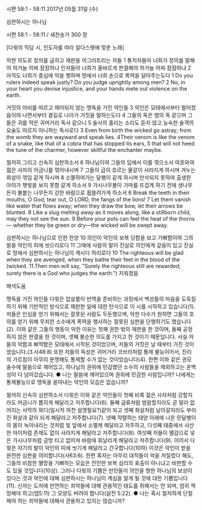 시편 58:1 - 58:11 
2017년 05월 31일 (수)

심판하시는 하나님



시편 58:1 - 58:11 / 새찬송가 300 장


[다윗의 믹담 시, 인도자를 따라 알다스헷에 맞춘 노래]

악한 의도로 정의를 굽히고 재판을 어그러트리는 자들
1 통치자들아 너희가 정의를 말해야 하거늘 어찌 잠잠하냐 인자들아 너희가 올바르게 판결해야 하거늘 어찌 잠잠하냐 2 아직도 너희가 중심에 악을 행하며 땅에서 너희 손으로 폭력을 달아주는도다
1 Do you rulers indeed speak justly? Do you judge uprightly among men? 2 No, in your heart you devise injustice, and your hands mete out violence on the earth.

거짓의 아비를 따르고 제어되지 않는 맹독을 가진 악인들
3 악인은 모태에서부터 멀어졌음이여 나면서부터 곁길로 나아가 거짓을 말하는도다 4 그들의 독은 뱀의 독 같으며 그들은 귀를 막은 귀머거리 독사 같으니 5 술사의 홀리는 소리도 듣지 않고 능숙한 술객의 요술도 따르지 아니하는 독사로다
3 Even from birth the wicked go astray; from the womb they are wayward and speak lies. 4Their venom is like the venom of a snake, like that of a cobra that has stopped its ears, 5 that will not heed the tune of the charmer, however skillful the enchanter maybe.

철저히 그리고 신속히 심판하소서
6 하나님이여 그들의 입에서 이를 꺾으소서 여호와여 젊은 사자의 어금니를 꺾어내시며 7 그들이 급히 흐르는 물같이 사라지게 하시며 겨누는 화살이 꺾임 같게 하시며 8 소멸하여가는 달팽이 같게 하시며 만삭되지 못하여 출생한 아이가 햇빛을 보지 못함 같게 하소서 9 가시나무불이 가마를 뜨겁게 하기 전에 생나무든지 불붙는 나무든지 강한 바람으로 휩쓸려가게 하소서
6 Break the teeth in their mouths, O God; tear out, O LORD, the fangs of the lions! 7 Let them vanish like water that flows away; when they draw the bow, let their arrows be blunted. 8 Like a slug melting away as it moves along, like a stillborn child, may they not see the sun. 9 Before your pots can feel the heat of the thorns— whether they be green or dry—the wicked will be swept away.

심판하시는 하나님으로 인한 찬양
10 의인이 악인의 보복 당함을 보고 기뻐함이여 그의 발을 악인의 피에 씻으리로다 11 그때에 사람의 말이 진실로 의인에게 갚음이 있고 진실로 땅에서 심판하시는 하나님이 계시다 하리로다
10 The righteous will be glad when they are avenged, when they bathe their feet in the blood of the (wicked. 11.Then men will say, "Surely the righteous still are rewarded; surely there is a God who judges the earth.") 지워졌음

해석도움





맹독을 가진 악인들
다윗은 압살롬이 반역을 준비하는 과정에서 백성들의 마음을 도둑질하기 위해 기만적인 방식으로 재판한 일에 대한 탄식으로 이 시를 시작하고 있습니다(1). 저들은 인심을 얻기 위해서는 잘못된 사람도 두둔했으며, 악한 다수가 원하면 그들의 호의를 얻기 위해 무죄한 소수에게 폭력을 행사하는 잘못된 심판을 단행하기도 했습니다(2). 이와 같은 그들의 행동이 악한 이유는 첫째 권한 밖의 재판을 한 것이며, 둘째 공정하지 않은 판결을 한 것이며, 셋째 불순한 의도를 가지고 한 것이기 때문입니다. 사실 저들의 악함과 삐딱함은 모태에서 시작된 것이었으며, 저들의 거짓은 날 때부터 가진 것이었습니다.(3.사48:8) 또한 저들의 독성은 귀머거리 코브라처럼 통제 불능이어서, 진리의 가르침이 아무리 분명해도 통제할 수가 없는 것이었습니다(4). 한편 이와 같은 권모술수에 말씀으로 깨어있고, 하나님의 권위에 민감했던 소수의 사람들을 제외하고는 온백성이 다 넘어갔습니다.
● 나는 말씀에 깨어있으며 권위에 민감한 사람입니까? 나에게는 통제불능으로 맹독을 쏟아내는 악인의 모습은 없습니까?

철저히 신속히 심판하소서
다윗은 이와 같은 악인들이 첫째 비록 젊은 사자처럼 강할지라도 어금니가 뽑히게 해달라고 저주합니다(6). 둘째 급류처럼 범람할지라도 곧 말라 없어지는 사막의 와디(일시적 하천 설명필요?)같이 되고 셋째 화살처럼 날아갈지라도 부러진 화살과 같이 되게 해달라고 저주합니다(7). 넷째 작렬하는 태양 아래에 나온 민달팽이의 몸이 녹아내리는 것처럼 빛 앞에서 소멸케 해달라고 저주하고, 다섯째 태중에서 사산한 아이처럼 존재도 없이 사라지게 해달라고 저주합니다(8). 여섯째 저들이 땔감으로 넣은 가시나무처럼 금방 타고 없어져 바람에 휘날리게 해달라고 저주합니다(9). 이어서 다윗은 자기의 발이 악인의 피에 씻기게 해달라고 간구합니다(10하) 이것은 악인이 받을 완전한 심판을 의미합니다(사63:6). 한편 혹자는 아무리 대적들이 악을 저질렀다 해도, 그들의 비참한 멸망을 기뻐하는 모습은 잔인한 보복 심리의 표출이 아니냐고 비판할 수도 있을 것입니다(10상). 그러나 다윗의 기쁨은 만민들이 의인을 향한 하나님의 보상이 있다는 것과 악인에 대해 심판하시는 하나님이 계심을 알게 될 것에 대한 기쁨입니다(11). 신자는 도처에 만연하는 죄악들에 대해 관용적인 태도를 취해서는 안 되며, 엄히 책망해야 하고(엡5:11) 그 모양도 버려야 합니다(살전 5:22).
● 나는 혹시 철저하게 단절해야 하는 죄악들에 대해서 관용하고 있지는 않습니까?